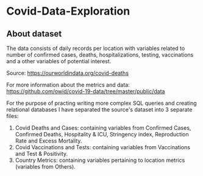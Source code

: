 # Covid-Data-Exploration

## About dataset

The data consists of daily records per location with variables related to number of confirmed cases, deaths, hospitalizations, testing, vaccinations and a other variables of potential interest.

Source: https://ourworldindata.org/covid-deaths

For more information about the metrics and data: https://github.com/owid/covid-19-data/tree/master/public/data


For the purpose of practing writing more complex SQL queries and creating relational databases I have separated the source's dataset into 3 separate files:

1. Covid Deaths and Cases: containing variables from Confirmed Cases, Confirmed Deaths, Hospitality & ICU, Stringency index, Reproduction Rate and Excess Mortality.
2. Covid Vaccinations and Tests: containing variables from Vaccinations and Test & Positivity.
3. Country Metrics: containing variables pertaining to location metrics (variables from Others).


